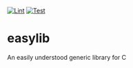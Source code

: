 [![Lint](https://github.com/cpp-linter/cpp-linter-action/actions/workflows/cpp-linter.yml/badge.svg)](https://github.com/cpp-linter/cpp-linter-action/actions/workflows/cpp-linter.yml)
[![Test](https://github.com/thedavidchu/easylib/workflows/Test/badge.svg)](https://github.com/thedavidchu/easylib/actions)

# easylib
An easily understood generic library for C
